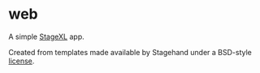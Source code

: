 # web

A simple [StageXL](http://www.stagexl.org/) app.

Created from templates made available by Stagehand under a BSD-style
[license](https://github.com/dart-lang/stagehand/blob/master/LICENSE).
